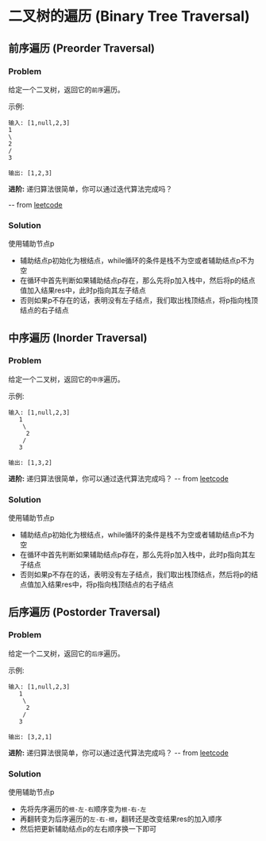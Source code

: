 #  二叉树的遍历 (Binary Tree Traversal)

## 前序遍历 (Preorder Traversal)
### Problem
给定一个二叉树，返回它的`前序`遍历。

示例:

```
输入: [1,null,2,3]  
1
\
2
/
3 

输出: [1,2,3]
```
**进阶:** 递归算法很简单，你可以通过迭代算法完成吗？

-- from [leetcode](https://leetcode-cn.com/problems/binary-tree-preorder-traversal/)

### Solution
使用辅助节点p

- 辅助结点p初始化为根结点，while循环的条件是栈不为空或者辅助结点p不为空
- 在循环中首先判断如果辅助结点p存在，那么先将p加入栈中，然后将p的结点值加入结果res中，此时p指向其左子结点
- 否则如果p不存在的话，表明没有左子结点，我们取出栈顶结点，将p指向栈顶结点的右子结点

## 中序遍历 (Inorder Traversal)
### Problem
给定一个二叉树，返回它的`中序`遍历。

示例:

```
输入: [1,null,2,3]
   1
    \
     2
    /
   3

输出: [1,3,2]
```
**进阶:** 递归算法很简单，你可以通过迭代算法完成吗？
-- from [leetcode](https://leetcode-cn.com/problems/binary-tree-inorder-traversal/)

### Solution
使用辅助节点p

- 辅助结点p初始化为根结点，while循环的条件是栈不为空或者辅助结点p不为空
- 在循环中首先判断如果辅助结点p存在，那么先将p加入栈中，此时p指向其左子结点
- 否则如果p不存在的话，表明没有左子结点，我们取出栈顶结点，然后将p的结点值加入结果res中，将p指向栈顶结点的右子结点


## 后序遍历 (Postorder Traversal)
### Problem
给定一个二叉树，返回它的`后序`遍历。

示例:

```
输入: [1,null,2,3]
   1
    \
     2
    /
   3

输出: [3,2,1]
```
**进阶:** 递归算法很简单，你可以通过迭代算法完成吗？
-- from [leetcode](https://leetcode-cn.com/problems/binary-tree-postorder-traversal/)

### Solution
使用辅助节点p

- 先将先序遍历的`根-左-右`顺序变为`根-右-左`
- 再翻转变为后序遍历的`左-右-根`，翻转还是改变结果res的加入顺序
- 然后把更新辅助结点p的左右顺序换一下即可


